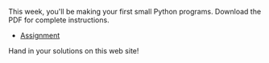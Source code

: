 This week, you'll be making your first small Python programs. Download the PDF
for complete instructions.

* [Assignment](Lecture_4_Assignments_UvA.pdf)

Hand in your solutions on this web site!
